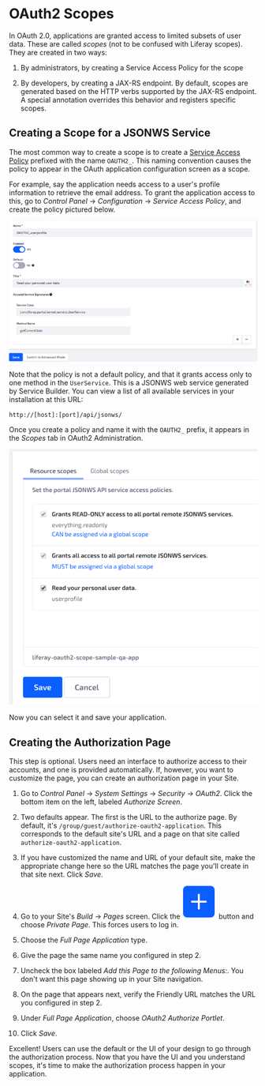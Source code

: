 # OAuth2 Scopes

In OAuth 2.0, applications are granted access to limited subsets of user data. These are called *scopes* (not to be confused with Liferay scopes). They are created in two ways: 

1.  By administrators, by creating a Service Access Policy for the scope

2.  By developers, by creating a JAX-RS endpoint. By default, scopes are generated based on the HTTP verbs supported by the JAX-RS endpoint. A special annotation overrides this behavior and registers specific scopes. 

## Creating a Scope for a JSONWS Service

The most common way to create a scope is to create a [Service Access Policy](/../../04-securing-web-services/03-setting-service-access-policies.md) prefixed with the name `OAUTH2_`. This naming convention causes the policy to appear in the OAuth application configuration screen as a scope. 

For example, say the application needs access to a user's profile information to retrieve the email address. To grant the application access to this, go to *Control Panel* &rarr; *Configuration* &rarr; *Service Access Policy*, and create the policy pictured below. 

![Figure 1: A Service Access Policy defines a scope for OAuth 2.0 applications.](./images/oauth-service-access-policy.png)

Note that the policy is not a default policy, and that it grants access only to one method in the `UserService`. This is a JSONWS web service generated by Service Builder. You can view a list of all available services in your installation at this URL: 

```
http://[host]:[port]/api/jsonws/
```

Once you create a policy and name it with the `OAUTH2_` prefix, it appears in the *Scopes* tab in OAuth2 Administration. 

![Figure 2: Scopes named with the proper prefix appear in the Scopes tab of your application configuration.](./images/oauth-scopes-tab.png)

Now you can select it and save your application. 

## Creating the Authorization Page

This step is optional. Users need an interface to authorize access to their accounts, and one is provided automatically. If, however, you want to customize the page, you can create an authorization page in your Site. 

1.  Go to *Control Panel* &rarr; *System Settings* &rarr; *Security* &rarr; *OAuth2*. Click the bottom item on the left, labeled *Authorize Screen*. 

2.  Two defaults appear. The first is the URL to the authorize page. By default, it's `/group/guest/authorize-oauth2-application`. This corresponds to the default site's URL and a page on that site called `authorize-oauth2-application`. 

3.  If you have customized the name and URL of your default site, make the appropriate change here so the URL matches the page you'll create in that site next. Click *Save*. 

4.  Go to your Site's *Build* &rarr; *Pages* screen. Click the ![add](./images/icon-add.png) button and choose *Private Page*. This forces users to log in. 

5.  Choose the *Full Page Application* type. 

6.  Give the page the same name you configured in step 2. 

7.  Uncheck the box labeled *Add this Page to the following Menus:*. You don't want this page showing up in your Site navigation. 

8.  On the page that appears next, verify the Friendly URL matches the URL you configured in step 2. 

9.  Under *Full Page Application*, choose *OAuth2 Authorize Portlet*. 

10. Click *Save*. 

Excellent! Users can use the default or the UI of your design to go through the authorization process. Now that you have the UI and you understand scopes, it's time to make the authorization process happen in your application. 
